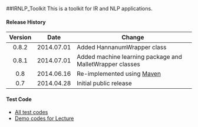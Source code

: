 ##﻿IRNLP_Toolkit
This is a toolkit for IR and NLP applications.

#### Release History
| Version  | Date       | Change |
|:--------:|:----------:| ------ |
| 0.8.2    | 2014.07.01 | Added HannanumWrapper class |
| 0.8.1    | 2014.07.01 | Added machine learning package and MalletWrapper classes |
| 0.8      | 2014.06.16 | Re-implemented using [Maven](http://en.wikipedia.org/wiki/Apache_Maven "Apache Maven") |
| 0.7      | 2014.04.28 | Initial public release |

#### Test Code
* [All test codes](../../tree/master/src/test/java/kr/jihee/irnlp_toolkit)
* [Demo codes for Lecture](../../tree/master/src/test/java/kr/jihee/irnlp_toolkit/demo)
